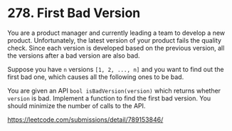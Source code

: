 # 278. First Bad Version 

You are a product manager and currently leading a team to develop a new product. Unfortunately, the latest version of your product fails the quality check. Since each version is developed based on the previous version, all the versions after a bad version are also bad.

Suppose you have  `n`  versions  `[1, 2, ..., n]`  and you want to find out the first bad one, which causes all the following ones to be bad.

You are given an API  `bool isBadVersion(version)`  which returns whether  `version`  is bad. Implement a function to find the first bad version. You should minimize the number of calls to the API.

https://leetcode.com/submissions/detail/789153846/
